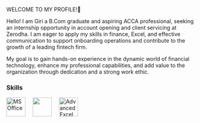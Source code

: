 WELCOME TO MY PROFILE!👋

Hello! I am Giri a B.Com graduate and aspiring ACCA professional, seeking an internship opportunity in account opening and client servicing at Zerodha. I am eager to apply my skills in finance, Excel, and effective communication to support onboarding operations and contribute to the growth of a leading fintech firm.

My goal is to gain hands-on experience in the dynamic world of financial technology, enhance my professional capabilities, and add value to the organization through dedication and a strong work ethic.

### Skills

<p>
  <!-- MS Office -->
  <img src="https://1000logos.net/wp-content/uploads/2023/04/Microsoft-Office-logo.jpg" alt="MS Office" width="50" height="50" style="margin-right:15px;"/>

  <!-- ERP Tally -->
  <img src="https://www.pngkey.com/png/full/24-244212_tally-with-gst-course-tally-erp-9-logo.png" width="50" height="50" style="margin-right:15px;"/> 
  
  <!-- Advanced Excel -->
  <img src="https://upload.wikimedia.org/wikipedia/commons/7/73/Microsoft_Excel_2013-2019_logo.svg" alt="Advanced Excel" width="50" height="50"/>
</p>
      
     
      
  
